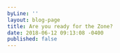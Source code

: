 ```yaml
---
byLine: ''
layout: blog-page
title: Are you ready for the Zone?
date: 2018-06-12 09:13:08 -0400
published: false
---
```

